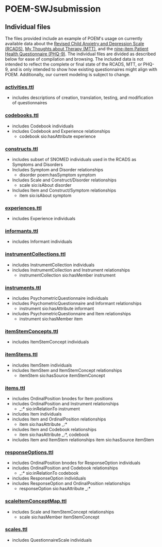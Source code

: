 # POEM-SWJsubmission

## Individual files
The files provided include an example of POEM's usage on currently available data about the [Revised Child Anxietry and Depression Scale (RCADS)](https://rcads.ucla.edu/), [My Thoughts about Therapy (MTT)](https://www.childfirst.ucla.edu/resources/), and the [nine-item Patient Health Questionnaire (PHQ-9)](https://www.apa.org/depression-guideline/patient-health-questionnaire.pdf). The individual files are divided as described below for ease of compilation and browsing. The included data is not intended to reflect the complete or final state of the RCADS, MTT, or PHQ-9, and is only intended to show how existing questionnaires might align with POEM. Additionally, our current modeling is subject to change.

### [activities.ttl](individuals/activities.ttl) 
- includes descriptions of creation, translation, testing, and modification of questionnaires

### [codebooks.ttl](individuals/codebooks.ttl)
- includes Codebook individuals
- includes Codebook and Experience relationships
  - codebook sio:hasAttribute experience
 
### [constructs.ttl](individuals/constructs.ttl)
- includes subset of SNOMED individuals used in the RCADS as Symptoms and Disorders
- Includes Symptom and Disorder relationships
  - disorder poem:hasSymptom symptom
- Includes Scale and Construct/Disorder relationships
  - scale sio:isAbout disorder
- Includes Item and Construct/Symptom relationships
  - item sio:isAbout symptom

### [experiences.ttl](individuals/experiences.ttl)
- includes Experience individuals

### [informants.ttl](individuals/informants.ttl)
- includes Informant individuals

### [instrumentCollections.ttl](individuals/instrumentCollections.ttl)
- includes InstrumentCollection individuals
- includes InstrumentCollection and Instrument relationships
  - instrumentCollection sio:hasMember instrument

### [instruments.ttl](individuals/instruments.ttl)
- includes PsychometricQuestionnaire individuals
- includes PsychometricQuestionnaire and Informant relationships
  - instrument sio:hasAttribute informant
- includes PsychometricQuestionnaire and Item relationships
  - instrument sio:hasMember item

### [itemStemConcepts.ttl](individuals/itemStemConcepts.ttl)
- includes ItemStemConcept individuals

### [itemStems.ttl](individuals/itemStems.ttl)
- includes ItemStem individuals
- includes ItemStem and ItemStemConcept relationships
  - itemStem sio:hasSource itemStemConcept

### [items.ttl](individuals/items.ttl)
- includes OrdinalPosition bnodes for Item positions
- includes OrdinalPosition and Instrument relationships
  - _:* sio:inRelationTo instrument
- includes Item individuals
- includes Item and OrdinalPosition relationships
  - item sio:hasAttribute _:*
- includes Item and Codebook relationships
  - item sio:hasAttribute _:*, codebook
- includes Item and ItemStem relationships
   item sio:hasSource itemStem

### [responseOptions.ttl](individuals/responseOptions.ttl)
- includes OrdinalPosition bnodes for ResponseOption individuals
- includes OrdinalPosition and Codebook relationships
  - _:* sio:inRelationTo codebook
- includes ResponseOption individuals
- includes ResponseOption and OrdinalPosition relationships
  - responseOption sio:hasAttribute _:*

### [scaleItemConceptMap.ttl](individuals/scaleItemConceptMap.ttl)
- includes Scale and ItemStemConcept relationships
  - scale sio:hasMember itemStemConcept

### [scales.ttl](individuals/scales.ttl)
- includes QuestionnaireScale individuals

